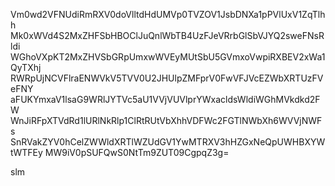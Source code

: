 Vm0wd2VFNUdiRmRXV0doVlltdHdUMVp0TVZOV1JsbDNXa1pPVlUxV1ZqTlhh
Mk0xWVd4S2MxZHFSbHBOClJuQnlWbTB4UzFJeVRrbGlSbVJYQ2sweFNsRldi
WGhoVXpKT2MxZHVSbGRpUmxwWVEyMUtSbU5GVmxoVwpiRXBEV2xWa1QyTXhj
RWRpUjNCVFlraENWVkV5TVV0U2JHUlpZMFprV0FwVFJVcEZWbXRTUzFVeFNY
aFUKYmxaV1lsaG9WRlJYTVc5aU1VVjVUVlprYWxacldsWldiWGhMVkdkd2FW
WnJiRFpXTVdRd1lURlNkRlp1ClRtRUtVbXhhVDFWc2FGTlNWbXh6WVVjNWFs
SnRVakZYV0hCelZWWldXRTlWZUdGV1YwMTRXV3hHZGxNeQpUWHBXYWtWTFEy
MW9iV0pSUFQwS0NtTm9ZUT09CgpqZ3g=

slm